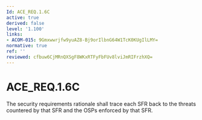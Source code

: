 ```yaml
---
Id: ACE_REQ.1.6C
active: true
derived: false
level: '1.100'
links:
- ACOM-015: 9Gmxwwrjfw9yuAZ8-Bj9orIlbnG64W1TcK0KUgIlLMY=
normative: true
ref: ''
reviewed: cfbuw6CjMRnQXSgF8WKxRTFyFbFUv8lviJmRIFrzhXQ=
---
```


# ACE_REQ.1.6C

The security requirements rationale shall trace each SFR back to the threats countered by that SFR and the OSPs enforced by that SFR.